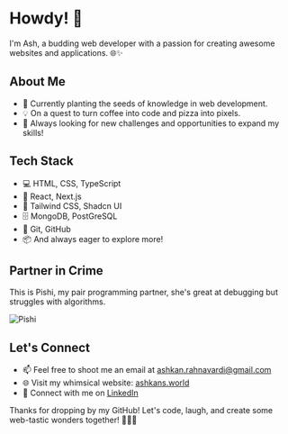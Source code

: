 # Howdy! 👋 

I'm Ash, a budding web developer with a passion for creating awesome websites and applications. 🌐✨

## About Me

- 🌱 Currently planting the seeds of knowledge in web development.
- 💡 On a quest to turn coffee into code and pizza into pixels.
- 🎯 Always looking for new challenges and opportunities to expand my skills!

## Tech Stack

- 💻 HTML, CSS, TypeScript
- 🚀 React, Next.js
- :ribbon: Tailwind CSS, Shadcn UI
- 🗄️ MongoDB, PostGreSQL
- 🔧 Git, GitHub
- 📦 And always eager to explore more!

## Partner in Crime

This is Pishi, my pair programming partner, she's great at debugging but struggles with algorithms. 

![Pishi](https://github.com/ashkan-rahnavardi/ashkan-rahnavardi/assets/77521991/16619536-6495-40a8-b5b1-d3c8866ba7ac)


## Let's Connect
- 📫 Feel free to shoot me an email at [ashkan.rahnavardi@gmail.com](mailto:ashkan.rahnavardi@gmail.com)
- 🌐 Visit my whimsical website: [ashkans.world](https://www.ashkans.world)
- 💬 Connect with me on [LinkedIn](https://www.linkedin.com/in/ashkan-rahnavardi/)

Thanks for dropping by my GitHub! Let's code, laugh, and create some web-tastic wonders together! 🚀🤪✨

<!--
**ashkan-rahnavardi/ashkan-rahnavardi** is a ✨ _special_ ✨ repository because its `README.md` (this file) appears on your GitHub profile.

Here are some ideas to get you started:

- 🔭 I’m currently working on ...
- 🌱 I’m currently learning ...
- 👯 I’m looking to collaborate on ...
- 🤔 I’m looking for help with ...
- 💬 Ask me about ...
- 📫 How to reach me: ...
- 😄 Pronouns: ...
- ⚡ Fun fact: ...
-->

